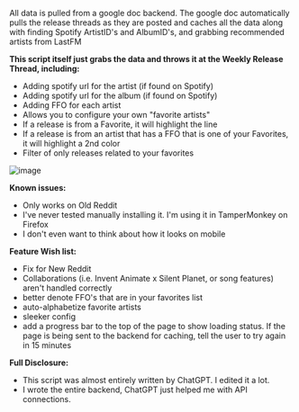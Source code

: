 All data is pulled from a google doc backend. The google doc automatically pulls the release threads as they are posted and caches all the data along with finding Spotify ArtistID's and AlbumID's, and grabbing recommended artists from LastFM

**This script itself just grabs the data and throws it at the Weekly Release Thread, including:**
- Adding spotify url for the artist (if found on Spotify)
- Adding spotify url for the album (if found on Spotify)
- Adding FFO for each artist
- Allows you to configure your own "favorite artists"
- If a release is from a Favorite, it will highlight the line
- If a release is from an artist that has a FFO that is one of your Favorites, it will highlight a 2nd color
- Filter of only releases related to your favorites

![image](https://github.com/user-attachments/assets/ddbaa391-0aeb-4757-b392-a3a3f3f92816)

**Known issues:**
- Only works on Old Reddit
- I've never tested manually installing it. I'm using it in TamperMonkey on Firefox
- I don't even want to think about how it looks on mobile

**Feature Wish list:**
- Fix for New Reddit
- Collaborations (i.e. Invent Animate x Silent Planet, or song features) aren't handled correctly
- better denote FFO's that are in your favorites list
- auto-alphabetize favorite artists
- sleeker config
- add a progress bar to the top of the page to show loading status. If the page is being sent to the backend for caching, tell the user to try again in 15 minutes

**Full Disclosure:**
- This script was almost entirely written by ChatGPT. I edited it a lot.
- I wrote the entire backend, ChatGPT just helped me with API connections.
